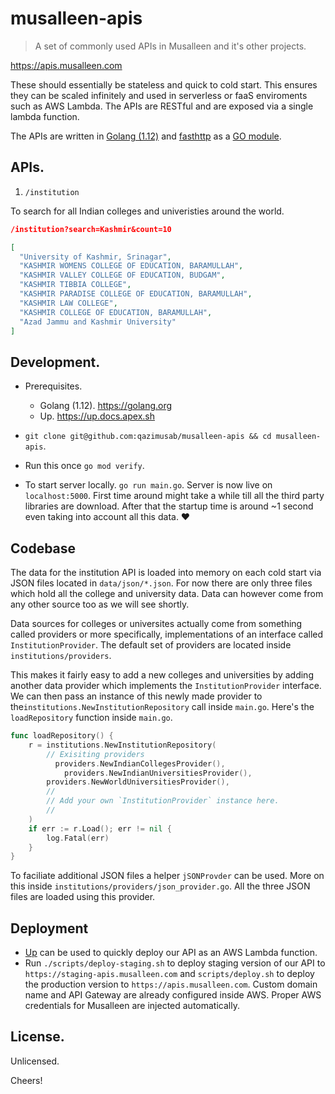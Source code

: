 # musalleen-apis

> A set of commonly used APIs in Musalleen and it's other projects. 

https://apis.musalleen.com

These should essentially be stateless and quick to cold start. This ensures they can be scaled infinitely and used in serverless or faaS enviroments such as AWS Lambda. The APIs are RESTful and are exposed via a single lambda function. 

The APIs are written in [Golang (1.12)](https://golang.org/) and [fasthttp](https://github.com/valyala/fasthttp) as a [GO module](https://blog.golang.org/using-go-modules).

## APIs.

1) `/institution` 

To search for all Indian colleges and univeristies around the world.
```json
/institution?search=Kashmir&count=10

[
  "University of Kashmir, Srinagar",
  "KASHMIR WOMENS COLLEGE OF EDUCATION, BARAMULLAH",
  "KASHMIR VALLEY COLLEGE OF EDUCATION, BUDGAM",
  "KASHMIR TIBBIA COLLEGE",
  "KASHMIR PARADISE COLLEGE OF EDUCATION, BARAMULLAH",
  "KASHMIR LAW COLLEGE",
  "KASHMIR COLLEGE OF EDUCATION, BARAMULLAH",
  "Azad Jammu and Kashmir University"
]
```

## Development.
* Prerequisites. 
    * Golang (1.12). https://golang.org
    * Up. https://up.docs.apex.sh

* `git clone git@github.com:qazimusab/musalleen-apis && cd musalleen-apis`.
* Run this once `go mod verify`.
* To start server locally. `go run main.go`. Server is now live on `localhost:5000`. First time around might take a while till all the third party libraries are download. After that the startup time is around ~1 second even taking into account all this data. ❤️

## Codebase
The data for the institution API is loaded into memory on each cold start via JSON files located in `data/json/*.json`. For now there are only three files which hold all the college and university data. Data can however come from any other source too as we will see shortly. 

Data sources for colleges or universites  actually come from something called providers or more specifically, implementations of an interface called `InstitutionProvider`. 
The default set of providers are located inside `institutions/providers`.

This makes it fairly easy to add a new colleges and universities by adding another data provider which implements the `InstitutionProvider` interface. We can then pass an instance of this newly made provider to the`institutions.NewInstitutionRepository` call inside `main.go`.
Here's the `loadRepository` function inside `main.go`.

```go
func loadRepository() {
	r = institutions.NewInstitutionRepository(
        // Exisiting providers
	  	  providers.NewIndianCollegesProvider(),
		    providers.NewIndianUniversitiesProvider(),
        providers.NewWorldUniversitiesProvider(),
        //
        // Add your own `InstitutionProvider` instance here.
        //
	)
	if err := r.Load(); err != nil {
		log.Fatal(err)
	}
}
```

To faciliate additional JSON files a helper `jSONProvder` can be used. More on this inside `institutions/providers/json_provider.go`. All the three JSON files are loaded using this provider. 

## Deployment
* [Up](https://up.docs.apex.sh/) can be used to quickly deploy our API as an AWS Lambda function.
* Run `./scripts/deploy-staging.sh` to deploy staging version of our API to `https://staging-apis.musalleen.com` and `scripts/deploy.sh` to deploy the production version to `https://apis.musalleen.com`. Custom domain name  and API Gateway are already configured inside AWS. Proper AWS credentials for Musalleen are injected automatically.

## License.
Unlicensed.

Cheers!